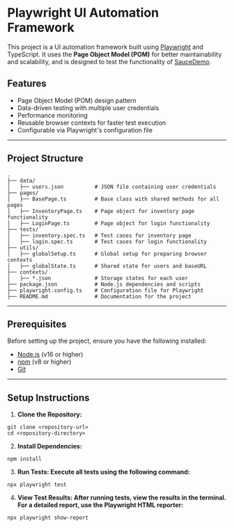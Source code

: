 # Playwright UI Automation Framework

This project is a UI automation framework built using [Playwright](https://playwright.dev/) and TypeScript. It uses the **Page Object Model (POM)** for better maintainability and scalability, and is designed to test the functionality of [SauceDemo](https://www.saucedemo.com/).

## Features
- Page Object Model (POM) design pattern
- Data-driven testing with multiple user credentials
- Performance monitoring
- Reusable browser contexts for faster test execution
- Configurable via Playwright's configuration file

---

## Project Structure

```plaintext
.
├── data/
│   ├── users.json          # JSON file containing user credentials
├── pages/
│   ├── BasePage.ts         # Base class with shared methods for all pages
│   ├── InventoryPage.ts    # Page object for inventory page functionality
│   ├── LoginPage.ts        # Page object for login functionality
├── tests/
│   ├── inventory.spec.ts   # Test cases for inventory page
│   ├── login.spec.ts       # Test cases for login functionality
├── utils/
│   ├── globalSetup.ts      # Global setup for preparing browser contexts
│   ├── globalState.ts      # Shared state for users and baseURL
├── contexts/
│   ├── *.json              # Storage states for each user
├── package.json            # Node.js dependencies and scripts
├── playwright.config.ts    # Configuration file for Playwright
├── README.md               # Documentation for the project
```
---

## Prerequisites

Before setting up the project, ensure you have the following installed:
- [Node.js](https://nodejs.org/) (v16 or higher)
- [npm](https://www.npmjs.com/) (v8 or higher)
- [Git](https://git-scm.com/)

---

## Setup Instructions

1. **Clone the Repository:**
```plaintext
git clone <repository-url>
cd <repository-directory>
```
2. **Install Dependencies:**
```plaintext
npm install
```
3. **Run Tests: Execute all tests using the following command:**
```plaintext
npx playwright test
```
4. **View Test Results: After running tests, view the results in the terminal. For a detailed report, use the Playwright HTML reporter:**
```plaintext
npx playwright show-report
```
